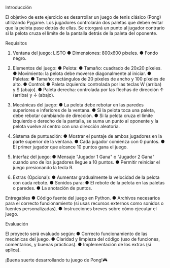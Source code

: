 Introducción

El objetivo de este ejercicio es desarrollar un juego de tenis clásico (Pong) utilizando
Pygame. Los jugadores controlarán dos paletas que deben evitar que la pelota pase
detrás de ellas. Se otorgará un punto al jugador contrario si la pelota cruza el límite de la pantalla detrás de la paleta del oponente.

Requisitos

1. Ventana del juego: LISTO
● Dimensiones: 800x600 píxeles.
● Fondo negro.

2. Elementos del juego:
● Pelota:
    ● Tamaño: cuadrado de 20x20 píxeles.
    ● Movimiento: la pelota debe moverse diagonalmente al iniciar.
● Paletas:
    ● Tamaño: rectángulos de 20 píxeles de ancho y 100 píxeles de alto.
    ● Control:
        ● Paleta izquierda: controlada por las teclas W (arriba) y S (abajo).
        ● Paleta derecha: controlada por las flechas de dirección ↑ (arriba) y ↓ (abajo).

3. Mecánicas del juego:
    ● La pelota debe rebotar en las paredes superiores e inferiores de la ventana.
    ● Si la pelota toca una paleta, debe rebotar cambiando de dirección.
    ● Si la pelota cruza el límite izquierdo o derecho de la pantalla, se suma un punto al oponente y la pelota vuelve al centro con una dirección aleatoria.

4. Sistema de puntuación:
    ● Mostrar el puntaje de ambos jugadores en la parte superior de la ventana.
    ● Cada jugador comienza con 0 puntos.
    ● El primer jugador que alcance 10 puntos gana el juego.

5. Interfaz del juego:
    ● Mensaje "Jugador 1 Gana" o "Jugador 2 Gana" cuando uno de los jugadores llegue a 10 puntos.
    ● Permitir reiniciar el juego presionando la tecla R.

6. Extras (Opcional):
    ● Aumentar gradualmente la velocidad de la pelota con cada rebote.
    ● Sonidos para:
        ● El rebote de la pelota en las paletas o paredes.
        ● La anotación de puntos.

Entregables
    ● Código fuente del juego en Python.
    ● Archivos necesarios para el correcto funcionamiento (si usas recursos externos como sonidos o fuentes personalizadas).
    ● Instrucciones breves sobre cómo ejecutar el juego.

Evaluación

El proyecto será evaluado según:
    ● Correcto funcionamiento de las mecánicas del juego.
    ● Claridad y limpieza del código (uso de funciones, comentarios, y buenas prácticas).
    ● Implementación de los extras (si aplica).

¡Buena suerte desarrollando tu juego de Pong!🎮